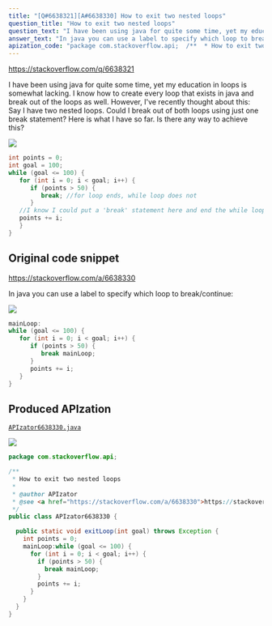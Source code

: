 ```yaml
---
title: "[Q#6638321][A#6638330] How to exit two nested loops"
question_title: "How to exit two nested loops"
question_text: "I have been using java for quite some time, yet my education in loops is somewhat lacking.  I know how to create every loop that exists in java and break out of the loops as well. However, I've recently thought about this: Say I have two nested loops. Could I break out of both loops using just one break statement? Here is what I have so far. Is there any way to achieve this?"
answer_text: "In java you can use a label to specify which loop to break/continue:"
apization_code: "package com.stackoverflow.api;  /**  * How to exit two nested loops  *  * @author APIzator  * @see <a href=\"https://stackoverflow.com/a/6638330\">https://stackoverflow.com/a/6638330</a>  */ public class APIzator6638330 {    public static void exitLoop(int goal) throws Exception {     int points = 0;     mainLoop:while (goal <= 100) {       for (int i = 0; i < goal; i++) {         if (points > 50) {           break mainLoop;         }         points += i;       }     }   } }"
---
```


https://stackoverflow.com/q/6638321

I have been using java for quite some time, yet my education in loops is somewhat lacking.  I know how to create every loop that exists in java and break out of the loops as well. However, I&#x27;ve recently thought about this:
Say I have two nested loops. Could I break out of both loops using just one break statement?
Here is what I have so far.
Is there any way to achieve this?


<div class="code-logo"><img src="/stackoverflow.png" /></div>

```java
int points = 0;
int goal = 100;
while (goal <= 100) {
   for (int i = 0; i < goal; i++) {
      if (points > 50) {
         break; //for loop ends, while loop does not
      }
   //I know I could put a 'break' statement here and end the while loop but I want to do it using just one 'break' statement
   points += i;
   }
}
```


## Original code snippet

https://stackoverflow.com/a/6638330

In java you can use a label to specify which loop to break/continue:

<div class="code-logo"><img src="/stackoverflow.png" /></div>

```java
mainLoop:
while (goal <= 100) {
   for (int i = 0; i < goal; i++) {
      if (points > 50) {
         break mainLoop;
      }
      points += i;
   }
}
```

## Produced APIzation

[`APIzator6638330.java`](https://github.com/blind-papers/apization-temp-data/raw/main/search/APIzator6638330.java)

<div class="code-logo"><img src="/apizator.png" /></div>

```java
package com.stackoverflow.api;

/**
 * How to exit two nested loops
 *
 * @author APIzator
 * @see <a href="https://stackoverflow.com/a/6638330">https://stackoverflow.com/a/6638330</a>
 */
public class APIzator6638330 {

  public static void exitLoop(int goal) throws Exception {
    int points = 0;
    mainLoop:while (goal <= 100) {
      for (int i = 0; i < goal; i++) {
        if (points > 50) {
          break mainLoop;
        }
        points += i;
      }
    }
  }
}

```